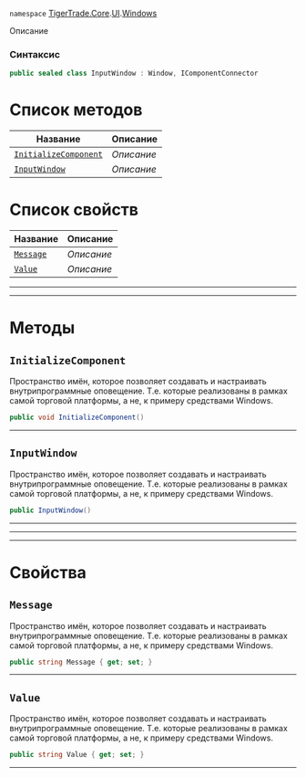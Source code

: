 
`namespace` [TigerTrade.Core](../../../TigerTrade.Core.md).[UI](../../../TigerTrade.Core/UI.md).[Windows](../../../TigerTrade.Core/UI/Windows.md)


Описание

### Синтаксис
```csharp
public sealed class InputWindow : Window, IComponentConnector
```


# Список методов
| Название | Описание |
| --- | --- |
| [`InitializeComponent`](#InitializeComponent-m) | *Описание* |
| [`InputWindow`](#InputWindow-m) | *Описание* |

# Список свойств
| Название | Описание |
| --- | --- |
| [`Message`](#Message-p) | *Описание* |
| [`Value`](#Value-p) | *Описание* |





***  
***  
# Методы

## `InitializeComponent`<a href="InputWindow-m" id="InputWindow-m"></a>
Пространство имён, которое позволяет создавать и настраивать внутрипрограммные оповещение. Т.е. которые реализованы в рамках самой торговой платформы, а не, к примеру средствами Windows.

```csharp
public void InitializeComponent()
```

***  

## `InputWindow`<a href="InputWindow-m" id="InputWindow-m"></a>
Пространство имён, которое позволяет создавать и настраивать внутрипрограммные оповещение. Т.е. которые реализованы в рамках самой торговой платформы, а не, к примеру средствами Windows.

```csharp
public InputWindow()
```

***  
***  
 ***  
# Свойства

## `Message`<a href="Value-p" id="Value-p"></a>
Пространство имён, которое позволяет создавать и настраивать внутрипрограммные оповещение. Т.е. которые реализованы в рамках самой торговой платформы, а не, к примеру средствами Windows.

```csharp
public string Message { get; set; }
```  
***

## `Value`<a href="Value-p" id="Value-p"></a>
Пространство имён, которое позволяет создавать и настраивать внутрипрограммные оповещение. Т.е. которые реализованы в рамках самой торговой платформы, а не, к примеру средствами Windows.

```csharp
public string Value { get; set; }
```  
***

